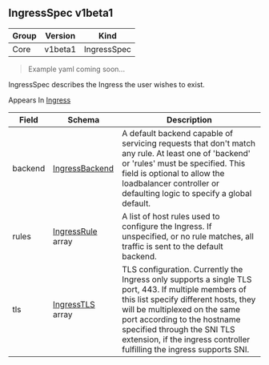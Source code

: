 ## IngressSpec v1beta1

Group        | Version     | Kind
------------ | ---------- | -----------
Core | v1beta1 | IngressSpec

> Example yaml coming soon...



IngressSpec describes the Ingress the user wishes to exist.

<aside class="notice">
Appears In  <a href="#ingress-v1beta1">Ingress</a> </aside>

Field        | Schema     | Description
------------ | ---------- | -----------
backend | [IngressBackend](#ingressbackend-v1beta1) | A default backend capable of servicing requests that don't match any rule. At least one of 'backend' or 'rules' must be specified. This field is optional to allow the loadbalancer controller or defaulting logic to specify a global default.
rules | [IngressRule](#ingressrule-v1beta1) array | A list of host rules used to configure the Ingress. If unspecified, or no rule matches, all traffic is sent to the default backend.
tls | [IngressTLS](#ingresstls-v1beta1) array | TLS configuration. Currently the Ingress only supports a single TLS port, 443. If multiple members of this list specify different hosts, they will be multiplexed on the same port according to the hostname specified through the SNI TLS extension, if the ingress controller fulfilling the ingress supports SNI.

